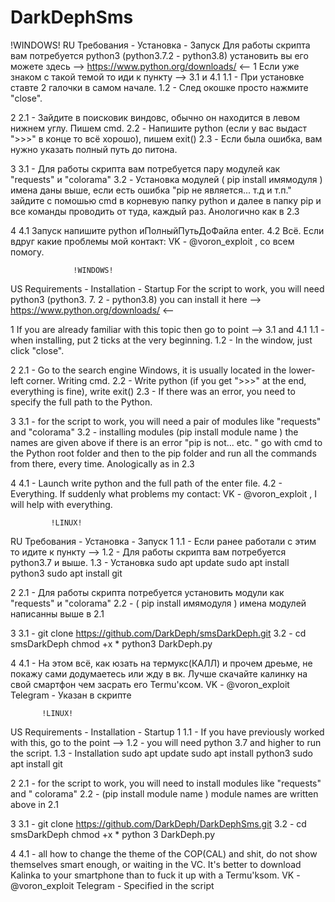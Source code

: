 # DarkDephSms
 !WINDOWS!
RU  Требования - Установка - Запуск
 Для работы скрипта вам потребуется python3 (python3.7.2 - python3.8) установить вы его можете здесь 
--> https://www.python.org/downloads/ <-- 
1 Если уже знаком с такой темой то иди к пункту --> 3.1 и 4.1
 1.1 - При установке ставте 2 галочки в самом начале.
  1.2 - След окошке просто нажмите "close".

2
 2.1 - Зайдите в поисковик виндовс, обычно он находится в левом нижнем углу. Пишем cmd.
  2.2 - Напишите python (если у вас выдаст ">>>" в конце то всё хорошо), пишем exit() 
   2.3 - Если была ошибка, вам нужно указать полный путь до питона.   

3 
 3.1 - Для работы скрипта вам потребуется пару модулей как "requests" и "colorama"
  3.2 - Установка модулей  ( pip install имямодуля ) имена даны выше, если есть ошибка "pip не является...
т.д и т.п." зайдите с помошью cmd в корневую папку  python и далее в папку pip и все команды проводить
от туда, каждый раз. Анологично как в 2.3

4
 4.1 Запуск напишите python иПолныйПутьДоФайла enter.
  4.2 Всё. Если вдруг какие проблемы мой контакт: VK - @voron_exploit , со всем помогу.
  
                  !WINDOWS!
 US Requirements - Installation - Startup
For the script to work, you will need python3 (python3. 7. 2 - python3.8) you can install it here
--> https://www.python.org/downloads/ <--

1 If you are already familiar with this topic then go to point --> 3.1 and 4.1
 1.1 -  when installing, put 2 ticks at the very beginning.
  1.2 - In the window, just click "close".

2
 2.1 - Go to the search engine Windows, it is usually located in the lower-left corner. Writing cmd.
  2.2 - Write python (if you get ">>>" at the end, everything is fine), write exit()
   2.3 - If there was an error, you need to specify the full path to the Python.

3
 3.1 - for the script to work, you will need a pair of modules like "requests" and "colorama"
  3.2 - installing modules (pip install module name ) the names are given above if there is an error "pip is not...
etc. " go with cmd to the Python root folder and then to the pip folder and run all the commands
from there, every time. Anologically as in 2.3

4
 4.1 - Launch write python and the full path of the enter file.
  4.2 -  Everything. If suddenly what problems my contact: VK - @voron_exploit , I will help with everything.

            
             !LINUX!
RU  Требования - Установка - Запуск
1
 1.1 -  Если ранее работали с этим то идите к пункту -->
  1.2 -  Для работы скрипта вам потребуется python3.7 и выше.
   1.3 - Установка 
sudo apt update 
sudo apt install python3 
sudo apt install git

2
 2.1 - Для работы скрипта потребуется установить модули как "requests" и "colorama"
  2.2 - ( pip install имямодуля ) имена модулей написанны выше в 2.1

3 
 3.1 - git clone https://github.com/DarkDeph/smsDarkDeph.git
  3.2 -
cd smsDarkDeph 
chmod +x * 
python3 DarkDeph.py

4
 4.1 - На этом всё, как юзать на термукс(КАЛЛ) и прочем дреьме, не покажу сами додумаетесь или жду в вк.
Лучше скачайте калинку на свой смартфон чем засрать его Termu'ксом. VK - @voron_exploit Telegram - Указан в скрипте

  
           !LINUX!
US  Requirements - Installation - Startup
1
 1.1 - If you have previously worked with this, go to the point -->
  1.2 - you will need python 3.7 and higher to run the script.
   1.3 - Installation
sudo apt update
sudo apt install python3
sudo apt install git

2
 2.1 - for the script to work, you will need to install modules like "requests" and " colorama"
  2.2 - (pip install module name ) module names are written above in 2.1

3
 3.1 - git clone https://github.com/DarkDeph/DarkDephSms.git
  3.2 -
cd smsDarkDeph
chmod +x *
python 3 DarkDeph.py

4
 4.1 - all how to change the theme of the COP(CAL) and shit, do not show themselves smart enough, or waiting in the VC.
It's better to download Kalinka to your smartphone than to fuck it up with a Termu'ksom. VK - @voron_exploit Telegram - Specified in the script
